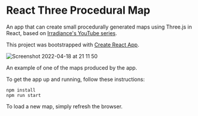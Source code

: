 # React Three Procedural Map

An app that can create small procedurally generated maps using Three.js in React, based on [Irradiance's YouTube series](https://www.youtube.com/watch?v=HsCYEA_UuZA).

This project was bootstrapped with [Create React App](https://github.com/facebook/create-react-app).

![Screenshot 2022-04-18 at 21 11 50](https://user-images.githubusercontent.com/25869284/163870527-b3cbada2-52a5-4d09-aa15-f02880eade5d.png)

An example of one of the maps produced by the app.

To get the app up and running, follow these instructions:

```
npm install
npm run start
```

To load a new map, simply refresh the browser.